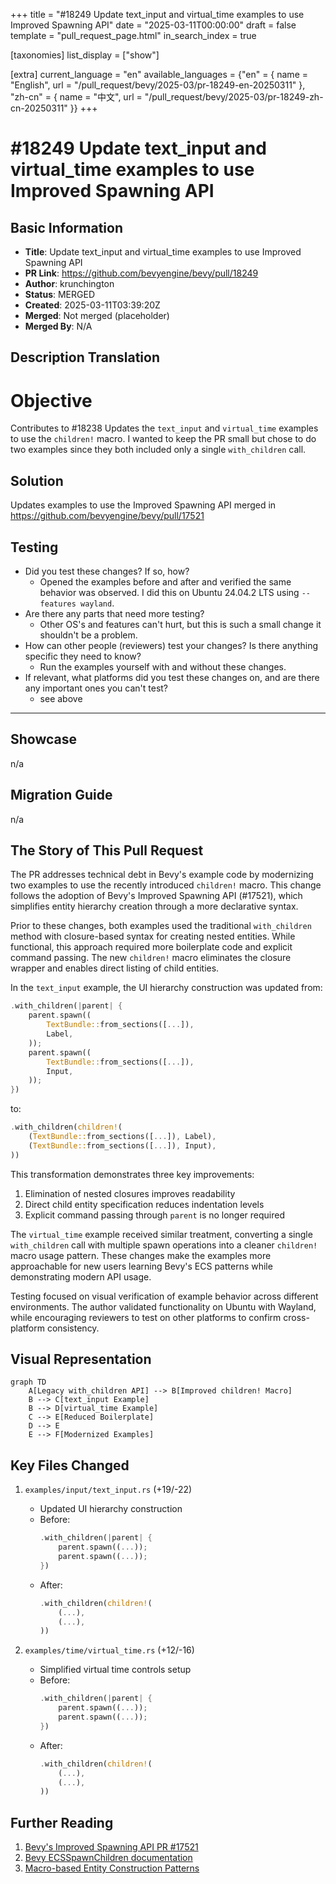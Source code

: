 +++
title = "#18249 Update text_input and virtual_time examples to use Improved Spawning API"
date = "2025-03-11T00:00:00"
draft = false
template = "pull_request_page.html"
in_search_index = true

[taxonomies]
list_display = ["show"]

[extra]
current_language = "en"
available_languages = {"en" = { name = "English", url = "/pull_request/bevy/2025-03/pr-18249-en-20250311" }, "zh-cn" = { name = "中文", url = "/pull_request/bevy/2025-03/pr-18249-zh-cn-20250311" }}
+++

# #18249 Update text_input and virtual_time examples to use Improved Spawning API

## Basic Information
- **Title**: Update text_input and virtual_time examples to use Improved Spawning API
- **PR Link**: https://github.com/bevyengine/bevy/pull/18249
- **Author**: krunchington
- **Status**: MERGED
- **Created**: 2025-03-11T03:39:20Z
- **Merged**: Not merged (placeholder)
- **Merged By**: N/A

## Description Translation
# Objective

Contributes to #18238 
Updates the `text_input` and `virtual_time` examples to use the `children!` macro.  I wanted to keep the PR small but chose to do two examples since they both included only a single `with_children` call.

## Solution

Updates examples to use the Improved Spawning API merged in https://github.com/bevyengine/bevy/pull/17521

## Testing

- Did you test these changes? If so, how?
  - Opened the examples before and after and verified the same behavior was observed.  I did this on Ubuntu 24.04.2 LTS using `--features wayland`.
- Are there any parts that need more testing?
  - Other OS's and features can't hurt, but this is such a small change it shouldn't be a problem.
- How can other people (reviewers) test your changes? Is there anything specific they need to know?
  - Run the examples yourself with and without these changes.
- If relevant, what platforms did you test these changes on, and are there any important ones you can't test?
  - see above

---

## Showcase

n/a

## Migration Guide

n/a

## The Story of This Pull Request

The PR addresses technical debt in Bevy's example code by modernizing two examples to use the recently introduced `children!` macro. This change follows the adoption of Bevy's Improved Spawning API (#17521), which simplifies entity hierarchy creation through a more declarative syntax.

Prior to these changes, both examples used the traditional `with_children` method with closure-based syntax for creating nested entities. While functional, this approach required more boilerplate code and explicit command passing. The new `children!` macro eliminates the closure wrapper and enables direct listing of child entities.

In the `text_input` example, the UI hierarchy construction was updated from:
```rust
.with_children(|parent| {
    parent.spawn((
        TextBundle::from_sections([...]),
        Label,
    ));
    parent.spawn((
        TextBundle::from_sections([...]),
        Input,
    ));
})
```
to:
```rust
.with_children(children!(
    (TextBundle::from_sections([...]), Label),
    (TextBundle::from_sections([...]), Input),
))
```

This transformation demonstrates three key improvements:
1. Elimination of nested closures improves readability
2. Direct child entity specification reduces indentation levels
3. Explicit command passing through `parent` is no longer required

The `virtual_time` example received similar treatment, converting a single `with_children` call with multiple spawn operations into a cleaner `children!` macro usage pattern. These changes make the examples more approachable for new users learning Bevy's ECS patterns while demonstrating modern API usage.

Testing focused on visual verification of example behavior across different environments. The author validated functionality on Ubuntu with Wayland, while encouraging reviewers to test on other platforms to confirm cross-platform consistency.

## Visual Representation

```mermaid
graph TD
    A[Legacy with_children API] --> B[Improved children! Macro]
    B --> C[text_input Example]
    B --> D[virtual_time Example]
    C --> E[Reduced Boilerplate]
    D --> E
    E --> F[Modernized Examples]
```

## Key Files Changed

1. `examples/input/text_input.rs` (+19/-22)
   - Updated UI hierarchy construction
   - Before:
     ```rust
     .with_children(|parent| {
         parent.spawn((...));
         parent.spawn((...));
     })
     ```
   - After:
     ```rust
     .with_children(children!(
         (...),
         (...),
     ))
     ```

2. `examples/time/virtual_time.rs` (+12/-16)
   - Simplified virtual time controls setup
   - Before:
     ```rust
     .with_children(|parent| {
         parent.spawn((...));
         parent.spawn((...));
     })
     ```
   - After:
     ```rust
     .with_children(children!(
         (...),
         (...),
     ))
     ```

## Further Reading

1. [Bevy's Improved Spawning API PR #17521](https://github.com/bevyengine/bevy/pull/17521)
2. [Bevy ECSSpawnChildren documentation](https://docs.rs/bevy/latest/bevy/ecs/system/struct.SpawnChildren.html)
3. [Macro-based Entity Construction Patterns](https://bevy-cheatbook.github.io/programming/ecs-intro.html)